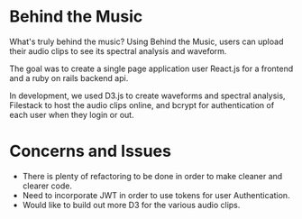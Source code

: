 # Behind the Music

What's truly behind the music? Using Behind the Music, users can upload their audio clips to see its spectral analysis and waveform.

The goal was to create a single page application user React.js for a frontend and a ruby on rails backend api. 

In development, we used D3.js to create waveforms and spectral analysis, Filestack to host the audio clips online, and bcrypt for authentication of each user when they login or out. 

# Concerns and Issues 
- There is plenty of refactoring to be done in order to make cleaner and clearer code.
- Need to incorporate JWT in order to use tokens for user Authentication.
- Would like to build out more D3 for the various audio clips.
